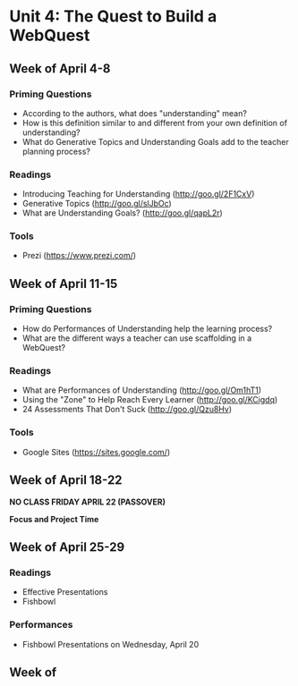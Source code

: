 # Unit 4: The Quest to Build a WebQuest

## Week of April 4-8

### Priming Questions
* According to the authors, what does "understanding" mean?
* How is this definition similar to and different from your own definition of understanding?
* What do Generative Topics and Understanding Goals add to the teacher planning process?

### Readings
* Introducing Teaching for Understanding (http://goo.gl/2F1CxV)
* Generative Topics (http://goo.gl/slJbOc)
* What are Understanding Goals? (http://goo.gl/qapL2r)

### Tools
* Prezi (https://www.prezi.com/)

## Week of April 11-15

### Priming Questions
* How do Performances of Understanding help the learning process?
* What are the different ways a teacher can use scaffolding in a WebQuest?

### Readings
* What are Performances of Understanding (http://goo.gl/Om1hT1)
* Using the "Zone" to Help Reach Every Learner (http://goo.gl/KCigdq)
* 24 Assessments That Don't Suck (http://goo.gl/Qzu8Hv)

### Tools
* Google Sites (https://sites.google.com/)

## Week of April 18-22

**NO CLASS FRIDAY APRIL 22 (PASSOVER)**

**Focus and Project Time**

## Week of April 25-29

### Readings
* Effective Presentations
* Fishbowl

### Performances
* Fishbowl Presentations on Wednesday, April 20

## Week of 